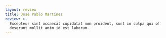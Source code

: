```yaml
---
layout: review
title: Jose Pablo Martínez
review: >-
  Excepteur sint occaecat cupidatat non proident, sunt in culpa qui officia
  deserunt mollit anim id est laborum.
---
```


